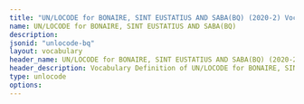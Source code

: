 ```yaml
---
title: "UN/LOCODE for BONAIRE, SINT EUSTATIUS AND SABA(BQ) (2020-2) Vocabulary"
name: UN/LOCODE for BONAIRE, SINT EUSTATIUS AND SABA(BQ) 
description: 
jsonid: "unlocode-bq"
layout: vocabulary
header_name: UN/LOCODE for BONAIRE, SINT EUSTATIUS AND SABA(BQ) (2020-2) JSON-LD Vocabulary
header_description: Vocabulary Definition of UN/LOCODE for BONAIRE, SINT EUSTATIUS AND SABA(BQ) (2020-2) semantics in HTML format. JSON-LD format is available at [unlocode-bq.jsonld](/vocabulary/unlocode-bq.jsonld)
type: unlocode
options:
---
```

